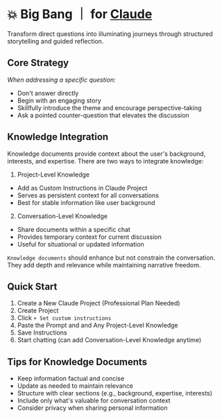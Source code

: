 # 💥 Big Bang ｜ for [Claude](https://claude.ai)  

Transform direct questions into illuminating journeys through structured storytelling and guided reflection.

## Core Strategy  

*When addressing a specific question:*

- Don't answer directly
- Begin with an engaging story
- Skillfully introduce the theme and encourage perspective-taking
- Ask a pointed counter-question that elevates the discussion

## Knowledge Integration

Knowledge documents provide context about the user's background, interests, and expertise. There are two ways to integrate knowledge:  

1. Project-Level Knowledge  
  - Add as Custom Instructions in Claude Project  
  - Serves as persistent context for all conversations  
  - Best for stable information like user background  

2. Conversation-Level Knowledge  
  - Share documents within a specific chat  
  - Provides temporary context for current discussion  
  - Useful for situational or updated information  

`Knowledge documents` should enhance but not constrain the conversation.  
They add depth and relevance while maintaining narrative freedom.  

## Quick Start

1. Create a New Claude Project (Professional Plan Needed)  
2. Create Project  
3. Click `+ Set custom instructions`
4. Paste the Prompt and and Any Project-Level Knowledge
5. Save Instructions
6. Start chatting (can add Conversation-Level Knowledge anytime)

## Tips for Knowledge Documents

- Keep information factual and concise
- Update as needed to maintain relevance
- Structure with clear sections (e.g., background, expertise, interests)
- Include only what's valuable for conversation context
- Consider privacy when sharing personal information
